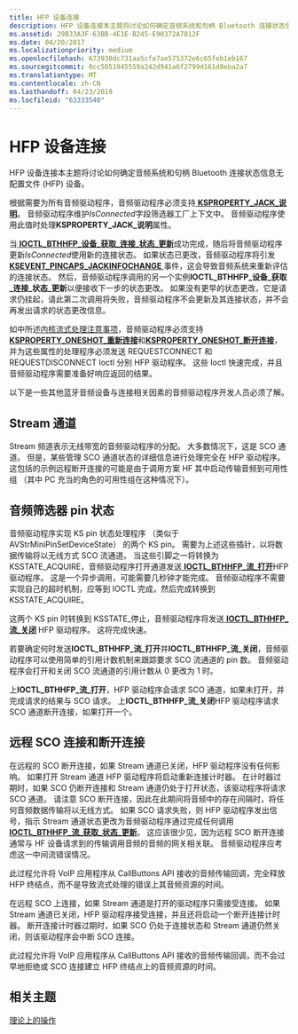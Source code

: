 ```yaml
---
title: HFP 设备连接
description: HFP 设备连接本主题将讨论如何确定音频系统和句柄 Bluetooth 连接状态信息无配置文件 (HFP) 设备。
ms.assetid: 29B33A3F-63BB-4E1E-B245-E90372A7812F
ms.date: 04/20/2017
ms.localizationpriority: medium
ms.openlocfilehash: 673930dc731aa5cfe7ae575372e6c65feb1eb167
ms.sourcegitcommit: 0cc5051945559a242d941a6f2799d161d8eba2a7
ms.translationtype: MT
ms.contentlocale: zh-CN
ms.lasthandoff: 04/23/2019
ms.locfileid: "63333540"
---
```

# <a name="hfp-device-connection"></a>HFP 设备连接


HFP 设备连接本主题将讨论如何确定音频系统和句柄 Bluetooth 连接状态信息无配置文件 (HFP) 设备。

根据需要为所有音频驱动程序，音频驱动程序必须支持[ **KSPROPERTY\_JACK\_说明**](https://msdn.microsoft.com/library/windows/hardware/ff537364)。 音频驱动程序维护*IsConnected*字段筛选器工厂上下文中。 音频驱动程序使用此值时处理**KSPROPERTY\_JACK\_说明**属性。

当[ **IOCTL\_BTHHFP\_设备\_获取\_连接\_状态\_更新**](https://msdn.microsoft.com/library/windows/hardware/dn265106)成功完成，随后将音频驱动程序更新*IsConnected*使用新的连接状态。 如果状态已更改，音频驱动程序将引发[ **KSEVENT\_PINCAPS\_JACKINFOCHANGE** ](https://msdn.microsoft.com/library/windows/hardware/ff537134)事件，这会导致音频系统来重新评估的连接状态。 然后，音频驱动程序调用的另一个实例**IOCTL\_BTHHFP\_设备\_获取\_连接\_状态\_更新**以便接收下一步的状态更改。 如果没有更早的状态更改，它是请求仍挂起，请此第二次调用将失败，音频驱动程序不会更新及其连接状态，并不会再发出请求的状态更改信息。

如中所述[内核流式处理注意事项](kernel-streaming-considerations.md)，音频驱动程序必须支持[ **KSPROPERTY\_ONESHOT\_重新连接**](https://msdn.microsoft.com/library/windows/hardware/ff537369)和[**KSPROPERTY\_ONESHOT\_断开连接**](https://msdn.microsoft.com/library/windows/hardware/hh706181)，并为这些属性的处理程序必须发送 REQUESTCONNECT 和 REQUESTDISCONNECT Ioctl 分别 HFP 驱动程序。 这些 Ioctl 快速完成，并且音频驱动程序需要准备好响应返回的结果。

以下是一些其他蓝牙音频设备与连接相关因素的音频驱动程序开发人员必须了解。

## <a name="span-idstreamchannelspanspan-idstreamchannelspanspan-idstreamchannelspanstream-channel"></a><span id="Stream_channel"></span><span id="stream_channel"></span><span id="STREAM_CHANNEL"></span>Stream 通道


Stream 频道表示无线带宽的音频驱动程序的分配。 大多数情况下，这是 SCO 通道。 但是，某些管理 SCO 通道状态的详细信息进行处理完全在 HFP 驱动程序。 这包括的示例远程断开连接的可能是由于调用方案 HF 其中启动传输音频到可用性组 （其中 PC 充当的角色的可用性组在这种情况下）。

## <a name="span-idaudiofilterpinstatesspanspan-idaudiofilterpinstatesspanspan-idaudiofilterpinstatesspanaudio-filter-pin-states"></a><span id="Audio_filter_pin_states"></span><span id="audio_filter_pin_states"></span><span id="AUDIO_FILTER_PIN_STATES"></span>音频筛选器 pin 状态


音频驱动程序实现 KS pin 状态处理程序 （类似于 AVStrMiniPinSetDeviceState） 的两个 KS pin。 需要为上述这些插针，以将数据传输将以无线方式 SCO 流通道。 当这些引脚之一将转换为 KSSTATE\_ACQUIRE，音频驱动程序打开通道发送[ **IOCTL\_BTHHFP\_流\_打开**](https://msdn.microsoft.com/library/windows/hardware/dn265122)HFP 驱动程序。 这是一个异步调用，可能需要几秒钟才能完成。 音频驱动程序不需要实现自己的超时机制，应等到 IOCTL 完成，然后完成转换到 KSSTATE\_ACQUIRE。

这两个 KS pin 时转换到 KSSTATE\_停止，音频驱动程序将发送[ **IOCTL\_BTHHFP\_流\_关闭**](https://msdn.microsoft.com/library/windows/hardware/dn265120) HFP 驱动程序。 这将完成快速。

若要确定何时发送**IOCTL\_BTHHFP\_流\_打开**并**IOCTL\_BTHHFP\_流\_关闭**，音频驱动程序可以使用简单的引用计数机制来跟踪要求 SCO 流通道的 pin 数。 音频驱动程序会打开和关闭 SCO 流通道的引用计数从 0 更改为 1 时。

上**IOCTL\_BTHHFP\_流\_打开**，HFP 驱动程序会请求 SCO 通道，如果未打开，并完成请求的结果与 SCO 请求。 上**IOCTL\_BTHHFP\_流\_关闭**HFP 驱动程序请求 SCO 通道断开连接，如果打开一个。

## <a name="span-idremotescoconnectanddisconnectspanspan-idremotescoconnectanddisconnectspanspan-idremotescoconnectanddisconnectspanremote-sco-connect-and-disconnect"></a><span id="Remote_SCO_connect_and_disconnect"></span><span id="remote_sco_connect_and_disconnect"></span><span id="REMOTE_SCO_CONNECT_AND_DISCONNECT"></span>远程 SCO 连接和断开连接


在远程的 SCO 断开连接，如果 Stream 通道已关闭，HFP 驱动程序没有任何影响。 如果打开 Stream 通道 HFP 驱动程序将启动重新连接计时器。 在计时器过期时，如果 SCO 仍断开连接和 Stream 通道仍处于打开状态，该驱动程序将请求 SCO 通道。 请注意 SCO 断开连接，因此在此期间将音频中的存在间隔时，将任何音频数据传输将以无线方式。 如果 SCO 请求失败，则 HFP 驱动程序发出信号，指示 Stream 通道状态更改为音频驱动程序通过完成任何调用[ **IOCTL\_BTHHFP\_流\_获取\_状态\_更新**](https://msdn.microsoft.com/library/windows/hardware/dn265121)。 这应该很少见，因为远程 SCO 断开连接通常与 HF 设备请求到的传输调用音频的音频的网关相关联。 音频驱动程序应考虑这一中间流错误情况。

此过程允许将 VoIP 应用程序从 CallButtons API 接收的音频传输回调，完全释放 HFP 终结点，而不是导致流式处理的错误上其音频资源的时间。

在远程 SCO 上连接，如果 Stream 通道是打开的驱动程序只需接受连接。 如果 Stream 通道已关闭，HFP 驱动程序接受连接，并且还将启动一个断开连接计时器。 断开连接计时器过期时，如果 SCO 仍处于连接状态和 Stream 通道仍然关闭，则该驱动程序会中断 SCO 连接。

此过程允许将 VoIP 应用程序从 CallButtons API 接收的音频传输回调，而不会过早地拒绝或 SCO 连接建立 HFP 终结点上的音频资源的时间。

## <a name="span-idrelatedtopicsspanrelated-topics"></a><span id="related_topics"></span>相关主题
[理论上的操作](theory-of-operation.md)  



